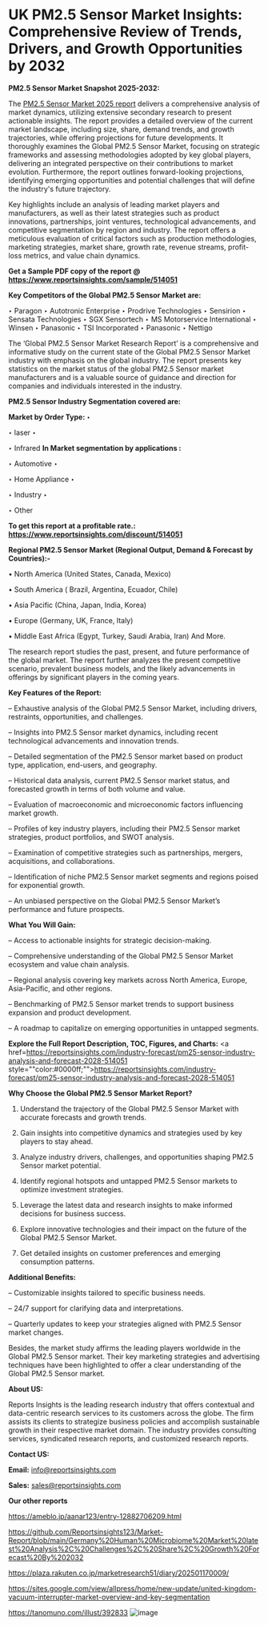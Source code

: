 # UK PM2.5 Sensor Market Insights: Comprehensive Review of Trends, Drivers, and Growth Opportunities by 2032

<strong>PM2.5 Sensor Market Snapshot 2025-2032:</strong>

The <a href=https://www.reportsinsights.com/sample/514051>PM2.5 Sensor Market 2025 report</a> delivers a comprehensive analysis of market dynamics, utilizing extensive secondary research to present actionable insights. The report provides a detailed overview of the current market landscape, including size, share, demand trends, and growth trajectories, while offering projections for future developments. It thoroughly examines the Global PM2.5 Sensor Market, focusing on strategic frameworks and assessing methodologies adopted by key global players, delivering an integrated perspective on their contributions to market evolution. Furthermore, the report outlines forward-looking projections, identifying emerging opportunities and potential challenges that will define the industry's future trajectory.

Key highlights include an analysis of leading market players and manufacturers, as well as their latest strategies such as product innovations, partnerships, joint ventures, technological advancements, and competitive segmentation by region and industry. The report offers a meticulous evaluation of critical factors such as production methodologies, marketing strategies, market share, growth rate, revenue streams, profit-loss metrics, and value chain dynamics.

<strong>Get a Sample PDF copy of the report @ <a href=https://www.reportsinsights.com/sample/514051 style=color:#0000ff;>https://www.reportsinsights.com/sample/514051</a></strong>

<strong>Key Competitors of the Global PM2.5 Sensor Market are:</strong>

‣ Paragon
‣ Autotronic Enterprise
‣ Prodrive Technologies
‣ Sensirion
‣ Sensata Technologies
‣ SGX Sensortech
‣ MS Motorservice International
‣ Winsen
‣ Panasonic
‣ TSI Incorporated
‣ Panasonic
‣ Nettigo

The ‘Global PM2.5 Sensor Market Research Report’ is a comprehensive and informative study on the current state of the Global PM2.5 Sensor Market industry with emphasis on the global industry. The report presents key statistics on the market status of the global PM2.5 Sensor market manufacturers and is a valuable source of guidance and direction for companies and individuals interested in the industry.

<strong>PM2.5 Sensor Industry Segmentation covered are:</strong>

<strong>Market by Order Type: </strong>
‣ 

‣ laser
‣ 

‣ Infrared
<strong>In Market segmentation by applications :</strong>

‣ Automotive
‣ 

‣ Home Appliance
‣ 

‣ Industry
‣ 

‣ Other

<strong>To get this report at a profitable rate.: <a href=https://www.reportsinsights.com/discount/514051 style=color:#0000ff;>https://www.reportsinsights.com/discount/514051</a></strong>

<strong>Regional PM2.5 Sensor Market (Regional Output, Demand &amp; Forecast by Countries):-</strong>

• North America (United States, Canada, Mexico)

• South America ( Brazil, Argentina, Ecuador, Chile)

• Asia Pacific (China, Japan, India, Korea)

• Europe (Germany, UK, France, Italy)

• Middle East Africa (Egypt, Turkey, Saudi Arabia, Iran) And More.

The research report studies the past, present, and future performance of the global market. The report further analyzes the present competitive scenario, prevalent business models, and the likely advancements in offerings by significant players in the coming years.

<strong>Key Features of the Report:</strong>

– Exhaustive analysis of the Global PM2.5 Sensor Market, including drivers, restraints, opportunities, and challenges.

– Insights into PM2.5 Sensor market dynamics, including recent technological advancements and innovation trends.

– Detailed segmentation of the PM2.5 Sensor market based on product type, application, end-users, and geography.

– Historical data analysis, current PM2.5 Sensor market status, and forecasted growth in terms of both volume and value.

– Evaluation of macroeconomic and microeconomic factors influencing market growth.

– Profiles of key industry players, including their PM2.5 Sensor market strategies, product portfolios, and SWOT analysis.

– Examination of competitive strategies such as partnerships, mergers, acquisitions, and collaborations.

– Identification of niche PM2.5 Sensor market segments and regions poised for exponential growth.

– An unbiased perspective on the Global PM2.5 Sensor Market’s performance and future prospects.

<strong>What You Will Gain:</strong>

– Access to actionable insights for strategic decision-making.

– Comprehensive understanding of the Global PM2.5 Sensor Market ecosystem and value chain analysis.

– Regional analysis covering key markets across North America, Europe, Asia-Pacific, and other regions.

– Benchmarking of PM2.5 Sensor market trends to support business expansion and product development.

– A roadmap to capitalize on emerging opportunities in untapped segments.

<strong>Explore the Full Report Description, TOC, Figures, and Charts:</strong>
<a href=https://reportsinsights.com/industry-forecast/pm25-sensor-industry-analysis-and-forecast-2028-514051 style=""color:#0000ff;"">https://reportsinsights.com/industry-forecast/pm25-sensor-industry-analysis-and-forecast-2028-514051</a>

<strong>Why Choose the Global PM2.5 Sensor Market Report?</strong>

1. Understand the trajectory of the Global PM2.5 Sensor Market with accurate forecasts and growth trends.

2. Gain insights into competitive dynamics and strategies used by key players to stay ahead.

3. Analyze industry drivers, challenges, and opportunities shaping PM2.5 Sensor market potential.

4. Identify regional hotspots and untapped PM2.5 Sensor markets to optimize investment strategies.

5. Leverage the latest data and research insights to make informed decisions for business success.

6. Explore innovative technologies and their impact on the future of the Global PM2.5 Sensor Market.

7. Get detailed insights on customer preferences and emerging consumption patterns.

<strong>Additional Benefits:</strong>

– Customizable insights tailored to specific business needs.

– 24/7 support for clarifying data and interpretations.

– Quarterly updates to keep your strategies aligned with PM2.5 Sensor market changes.

Besides, the market study affirms the leading players worldwide in the Global PM2.5 Sensor market. Their key marketing strategies and advertising techniques have been highlighted to offer a clear understanding of the Global PM2.5 Sensor market.

<strong><strong>About US</strong>:</strong>

Reports Insights is the leading research industry that offers contextual and data-centric research services to its customers across the globe. The firm assists its clients to strategize business policies and accomplish sustainable growth in their respective market domain. The industry provides consulting services, syndicated research reports, and customized research reports.

<strong>Contact US:</strong>

<p class=><b>Email:</b> <a href=mailto:info@reportsinsights.com>info@reportsinsights.com</a></p>
<p class=><b>Sales:</b> <a href=mailto:sales@reportsinsights.com>sales@reportsinsights.com</a></p>

<strong>Our other reports</strong>

<a href=https://ameblo.jp/aanar123/entry-12882706209.html>https://ameblo.jp/aanar123/entry-12882706209.html</a>

<a href=https://github.com/Reportsinsights123/Market-Report/blob/main/Germany%20Human%20Microbiome%20Market%20latest%20Analysis%2C%20Challenges%2C%20Share%2C%20Growth%20Forecast%20By%202032>https://github.com/Reportsinsights123/Market-Report/blob/main/Germany%20Human%20Microbiome%20Market%20latest%20Analysis%2C%20Challenges%2C%20Share%2C%20Growth%20Forecast%20By%202032</a>

<a href=https://plaza.rakuten.co.jp/marketresearch51/diary/202501170009/>https://plaza.rakuten.co.jp/marketresearch51/diary/202501170009/</a>

<a href=https://sites.google.com/view/allpress/home/new-update/united-kingdom-vacuum-interrupter-market-overview-and-key-segmentation>https://sites.google.com/view/allpress/home/new-update/united-kingdom-vacuum-interrupter-market-overview-and-key-segmentation</a>

<a href=https://tanomuno.com/illust/392833>https://tanomuno.com/illust/392833</a>
![image](https://github.com/user-attachments/assets/1f74bce0-ae6a-41a6-943c-8170b01942d9)
